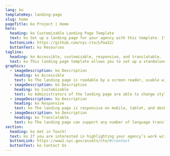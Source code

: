 ```yaml
---
lang: ko
templateKey: landing-page
slug: home
pageTitle: ko Project | Home
hero:
  heading: ko Customizable Landing Page Template 
  text: ko Set up a landing page for your agency with this template. It includes all of the resources that you need to have an easy, compliant, secure, appealing, and sustainable landing page.
  buttonLink: https://github.com/nyc-cto/LPaaS2/
  buttonText: ko Resources
tagline:
  heading: ko Accessible, customizable, responsive, and translatable.
  text: ko This landing page template allows you to set up a standalone microsite that highlights your program, report, plan, or other resource with NYC-approved design and technology. You can edit the template to include useful content and customize it to highlight your agency’s work. The landing page template is WCAG 2.0 compliant, and has multi-lingual support by default. The page is also responsive on mobile, tablet, and desktop platforms.
graphics:
  - imageDescription: ko Description
    heading: ko Accessible
    text: ko The landing page is readable by a screen reader, usable with a keyboard, and has been tested for several additional accessibility features.
  - imageDescription: ko Description
    heading: ko Customizable
    text: ko Administrators of the landing page are able to change styling and theming features of the page, as well as edit any necessary content. 
  - imageDescription: ko Description
    heading: ko Responsive
    text: ko The landing page is responsive on mobile, tablet, and desktop platforms.
  - imageDescription: ko Description
    heading: ko Translatable
    text: ko The landing page can support any number of language translations, including right-to-left languages. 
section:
  heading: ko Get in Touch!
  text: ko If you are interested in highlighting your agency’s work with a landing page, this template is a great start and we’re happy to help you take it further. For information on how to get started, feel free to contact us.
  buttonLink: https://www1.nyc.gov/assets/cto/#/contact
  buttonText: ko Contact Us
---
```

